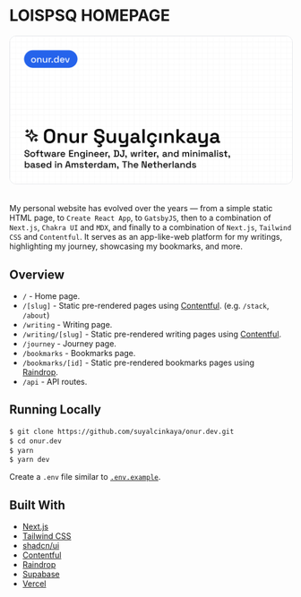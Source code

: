 # LOISPSQ HOMEPAGE

<img src="onurdev.png" alt="onur.dev — Onur Şuyalçınkaya" style="border-radius: 12px; border: 1px solid #e5e7eb" />

<br>
<br>

My personal website has evolved over the years — from a simple static HTML page, to `Create React App`, to `GatsbyJS`,
then to a combination of `Next.js`, `Chakra UI` and `MDX`, and finally to a combination of `Next.js`, `Tailwind CSS` and
`Contentful`. It serves as an app-like-web platform for my writings, highlighting my journey, showcasing my bookmarks,
and more.

## Overview

- `/` - Home page.
- `/[slug]` - Static pre-rendered pages using [Contentful](https://www.contentful.com). (e.g. `/stack`, `/about`)
- `/writing` - Writing page.
- `/writing/[slug]` - Static pre-rendered writing pages using [Contentful](https://www.contentful.com).
- `/journey` - Journey page.
- `/bookmarks` - Bookmarks page.
- `/bookmarks/[id]` - Static pre-rendered bookmarks pages using [Raindrop](https://raindrop.io/).
- `/api` - API routes.

## Running Locally

```bash
$ git clone https://github.com/suyalcinkaya/onur.dev.git
$ cd onur.dev
$ yarn
$ yarn dev
```

Create a `.env` file similar to [`.env.example`](https://github.com/suyalcinkaya/onur.dev/blob/master/.env.example).

## Built With

- [Next.js](https://nextjs.org)
- [Tailwind CSS](https://tailwindcss.com)
- [shadcn/ui](https://ui.shadcn.com)
- [Contentful](https://www.contentful.com)
- [Raindrop](https://raindrop.io)
- [Supabase](https://supabase.com)
- [Vercel](https://vercel.com)
